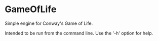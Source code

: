 # GameOfLife
Simple engine for Conway's Game of Life.

Intended to be run from the command line. Use the '-h' option for help.
